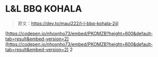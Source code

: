 # L&L BBQ KOHALA

> 原文：<https://dev.to/maui222/l-l-bbq-kohala-2ijl>

[https://codepen.io/nhoxnho73/embed/PKOMZB?height=600&default-tab=result&embed-version=2](https://codepen.io/nhoxnho73/embed/PKOMZB?height=600&default-tab=result&embed-version=2) 2